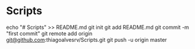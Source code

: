 # Scripts

echo "# Scripts" >> README.md
git init
git add README.md
git commit -m "first commit"
git remote add origin git@github.com:thiagoalvesrv/Scripts.git
git push -u origin master
